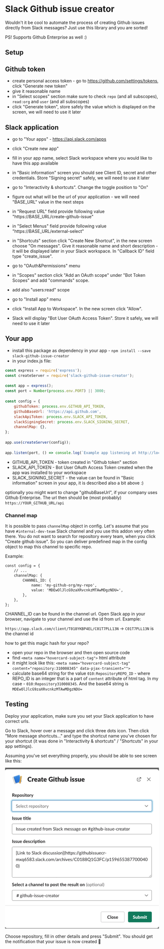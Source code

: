 # Slack Github issue creator

Wouldn't it be cool to automate the process of creating Github issues directly from Slack messages? Just use this library and you are sorted! 

PS! Supports Github Enterprise as well :) 

## Setup

## Github token

* create personal access token - go to https://github.com/settings/tokens, click "Generate new token"
* give it reasonable name
* in "Select scopes" section make sure to check `repo` (and all subscopes), `read:org` and `user` (and all subscopes)
* click "Generate token", store safely the value which is displayed on the screen, we will need to use it later

## Slack application

* go to "Your apps" - https://api.slack.com/apps
* click "Create new app"
* fill in your app name, select Slack workspace where you would like to have this app available

* in "Basic information" screen you should see Client ID, secret and other credentials. Store "Signing secret" safely, we will need to use it later
 
* go to "Interactivity & shortcuts". Change the toggle position to "On"
* figure out what will be the url of your application - we will need "BASE_URL" value in the next steps
* in "Request URL" field provide following value "https://BASE_URL/create-github-issue"
* in "Select Menus" field provide following value "https://BASE_URL/external-select"
* in "Shortcuts" section click "Create New Shortcut", in the new screen choose "On messages". Give it reasonable name and short description - it will be displayed later in your Slack workspace. In "Callback ID" field type "create_issue".

* go to "OAuth&Permissions" menu
* in "Scopes" section click "Add an OAuth scope" under "Bot Token Scopes" and add "commands" scope.
* add also "users:read" scope

* go to "Install app" menu
* click "Install App to Workspace". In the new screen click "Allow". 
* Slack will display "Bot User OAuth Access Token". Store it safely, we will need to use it later

## Your app

* install this package as dependency in your app - `npm install --save slack-github-issue-creator`
* in your index.js file:
```js
const express = require('express');
const createServer = require('slack-github-issue-creator');

const app = express();
const port = Number(process.env.PORT) || 3000;

const config = {
    githubToken: process.env.GITHUB_API_TOKEN,
    githubBaseUrl: 'https://api.github.com',
    slackApiToken: process.env.SLACK_API_TOKEN,
    slackSigningSecret: process.env.SLACK_SIGNING_SECRET,
    channelMap: {},
};

app.use(createServer(config));

app.listen(port, () => console.log(`Example app listening at http://localhost:${port}`));
```

* GITHUB_API_TOKEN - token created in "Github token" section
* SLACK_API_TOKEN - Bot User OAuth Access Token created when the app was installed to your workspace
* SLACK_SIGNING_SECRET - the value can be found in "Basic information" screen in your app, it is described also a bit above :) 

optionally you might want to change "githubBaseUrl", if your company uses Github Enterprise. The url then should be (most probably) `https://YOUR_GITHUB_URL/api`

### Channel map

It is possible to pass `channelMap` object in config. 
Let's assume that you have `#internal-dev-team` Slack channel and you use this addon very often there. You do not want to search for repository every team, when you click "Create github issue". So you can deliver predefined map in the config object to map this channel to specific repo.

Example:
```
const config = {
    // ...
    channelMap: {
        CHANNEL_ID: {
            name: 'my-github-org/my-repo',
            value: 'MDEwOlJlcG9zaXRvcnkzMTAwMDgzNDU=',
        },
    },
};
```
CHANNEL_ID can be found in the channel url. Open Slack app in your browser, navigate to your channel and use the id from url. Example:

`https://app.slack.com/client/T018YKBP4EL/C01T7PLL13N` -> `C01T7PLL13N` is the channel id


how to get this magic hash for your repo?

* open your repo in the browser and then open source code
* find `<meta name="hovercard-subject-tag">` html attribute
* it might look like this: `<meta name="hovercard-subject-tag" content="repository:310008345" data-pjax-transient="">`
* calculate base64 string for the value `010:RepositoryREPO_ID` - where REPO_ID is an integer that is a part of `content` attribute of html tag. In my case - `010:Repository310008345`. And the base64 string is `MDEwOlJlcG9zaXRvcnkzMTAwMDgzNDU=`

## Testing

Deploy your application, make sure you set your Slack application to have correct urls.

Go to Slack, hover over a message and click three dots icon. Then click "More message shortcuts..." and type the shortcut name you've chosen for your shortcut (it was done in "Interactivity & shortcuts" / "Shortcuts" in your app settings).

Assuming you've set everything properly, you should be able to see screen like this:

![docs/shortcut.png](docs/shortcut.png)

Choose repository, fill in other details and press "Submit". You should get the notification that your issue is now created 🎉

